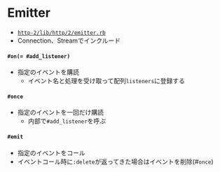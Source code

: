 # Emitter
- [`http-2/lib/http/2/emitter.rb`](https://github.com/igrigorik/http-2/blob/master/lib/http/2/emitter.rb)
- Connection、Streamでインクルード

#### `#on(= #add_listener)`
- 指定のイベントを購読
  - イベント名と処理を受け取って配列`listeners`に登録する

#### `#once`
- 指定のイベントを一回だけ購読
  - 内部で`#add_listener`を呼ぶ

#### `#emit`
- 指定のイベントをコール
- イベントコール時に`:delete`が返ってきた場合はイベントを削除(#`once`)
